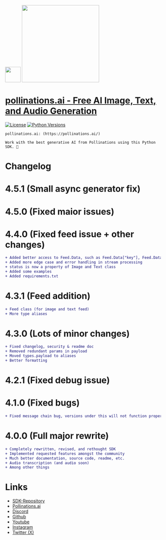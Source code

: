 <div id="header">
  <img src="https://i.ibb.co/WpWqrTN3/pollinations-logo-icon-black-png.png" width="50"/>   <img src="https://i.ibb.co/r6JZ336/sketch1700556567238.png" width="250">
</div>

# [pollinations.ai -  Free AI Image, Text, and Audio Generation](https://pypi.org/project/pollinations)
[![License](https://img.shields.io/badge/license-MIT-blue.svg)](https://github.com/pollinations-ai/pollinations.ai/blob/main/LICENSE)
[![Python Versions](https://img.shields.io/badge/python-3%20%7C%203.10--3.13-blue)](https://www.python.org/downloads/)

```
pollinations.ai: (https://pollinations.ai/)

Work with the best generative AI from Pollinations using this Python SDK. 🐝
```

# Changelog

# 4.5.1 (Small async generator fix)

# 4.5.0 (Fixed maior issues)

# 4.4.0 (Fixed feed issue + other changes)
```diff
+ Added better access to Feed.Data, such as Feed.Data["key"], Feed.Data.keys(), etc.
+ Added more edge case and error handling in stream processing
+ status is now a property of Image and Text class
+ Added some examples 
+ Added requirements.txt
```

# 4.3.1 (Feed addition)
```diff
+ Feed class (for image and text feed)
+ More type aliases
```

# 4.3.0 (Lots of minor changes)
```diff
+ Fixed changelog, security & readme doc
+ Removed redundant params in payload
+ Moved types.payload to aliases
+ Better formatting
```

# 4.2.1 (Fixed debug issue)

# 4.1.0 (Fixed bugs)
```diff
+ Fixed message chain bug, versions under this will not function properly
```

# 4.0.0 (Full major rewrite)
```diff
+ Completely rewritten, revised, and rethought SDK
+ Implemented requested features amongst the community
+ Much better documentation, source code, readme, etc.
+ Audio transcription (and audio soon)
+ Among other things
```

# Links
- [SDK-Repository](https://github.com/pollinations-ai/pollinations.ai)
- [Pollinations.ai](https://pollinations.ai/)
- [Discord](https://discord.gg/8HqSRhJVxn)
- [Github](https://github.com/pollinations)
- [Youtube](https://www.youtube.com/channel/UCk4yKnLnYfyUmCCbDzOZOug)
- [Instagram](https://instagram.com/pollinations_ai)
- [Twitter (X)](https://twitter.com/pollinations_ai)
